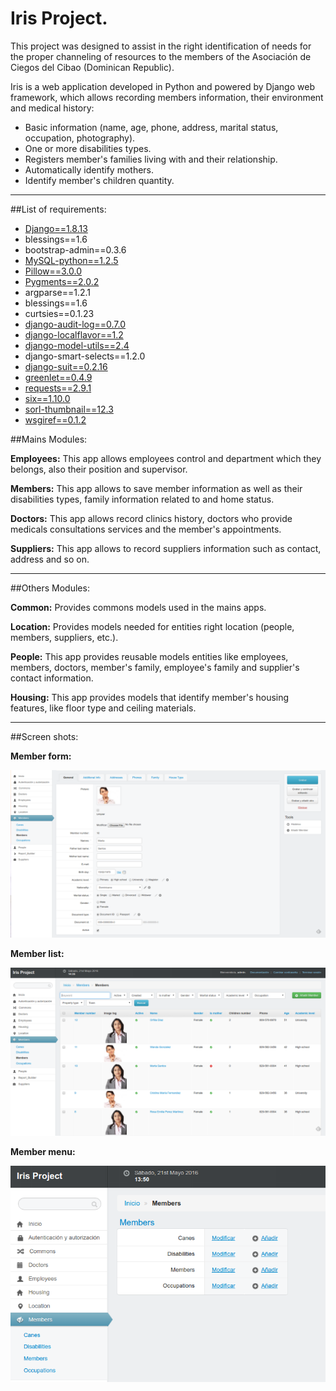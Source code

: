 Iris Project.
=======

This project was designed to assist in the right identification of needs for the proper channeling of resources to the members of the Asociación de Ciegos del Cibao (Dominican Republic).

Iris is a web application developed in Python and powered by Django web framework, which allows recording members information, their environment and medical history:

- Basic information (name, age, phone, address, marital status, occupation, photography).
- One or more disabilities types.
- Registers member's families living with and their relationship.
- Automatically identify mothers.
- Identify member's children quantity.

***

##List of requirements:
- [Django==1.8.13](https://www.djangoproject.com/download/)
- blessings==1.6
- bootstrap-admin==0.3.6
- [MySQL-python==1.2.5](https://pypi.python.org/pypi/MySQL-python/1.2.5) 
- [Pillow==3.0.0](https://pillow.readthedocs.org/en/3.1.x/) 
- [Pygments==2.0.2](https://github.com/odeoncg/django-pygments) 
- argparse==1.2.1
- blessings==1.6
- curtsies==0.1.23
- [django-audit-log==0.7.0](https://github.com/Atomidata/django-audit-log) 
- [django-localflavor==1.2](https://github.com/django/django-localflavor) 
- [django-model-utils==2.4](https://pypi.python.org/pypi/django-model-utils/) 
- django-smart-selects==1.2.0
- [django-suit==0.2.16](https://github.com/digi604/django-smart-selects) 
- [greenlet==0.4.9](https://greenlet.readthedocs.org/en/latest/) 
- [requests==2.9.1](https://github.com/kylef/django-request) 
- [six==1.10.0](https://github.com/django/django/blob/master/django/utils/six.py) 
- [sorl-thumbnail==12.3](https://github.com/mariocesar/sorl-thumbnail) 
- [wsgiref==0.1.2](https://pypi.python.org/pypi/wsgiref?) 


##Mains Modules:

**Employees:** This app allows employees control and department which they belongs, also their position and supervisor.

**Members:** This app allows to save member information as well as their disabilities types, family information related to and home status.

**Doctors:** This app allows record clinics history, doctors who provide medicals consultations services and the member's appointments.

**Suppliers:** This app allows to record suppliers information such as contact, address and so on.

***


##Others Modules:

**Common:** Provides commons models used in the mains apps.

**Location:** Provides models needed for entities right location (people, members, suppliers, etc.).

**People:** This app provides reusable models entities like employees, members, doctors, member's family, employee's family and supplier's contact information.

**Housing:** This app provides models that identify member's housing features, like floor type and ceiling materials.

***


##Screen shots:

**Member form:**


![Member form](https://github.com/emilioferreyra/iris/blob/dev/ScreenShots/member_form.png?raw=true)


**Member list:**


![Member list](https://github.com/emilioferreyra/iris/blob/dev/ScreenShots/member_list.png?raw=true)


**Member menu:**


![Member menu](https://github.com/emilioferreyra/iris/blob/dev/ScreenShots/member_menu.png?raw=true)
 
